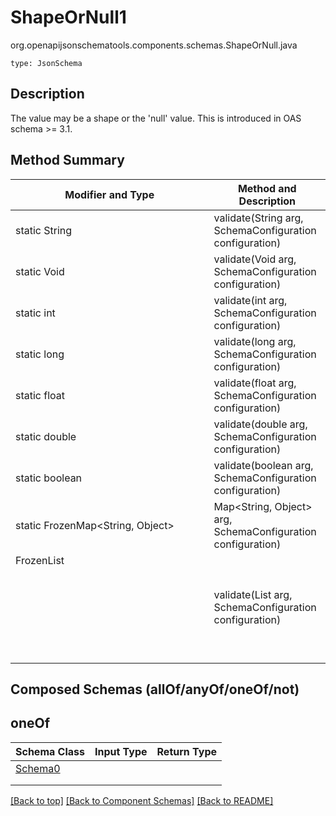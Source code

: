 # ShapeOrNull1
org.openapijsonschematools.components.schemas.ShapeOrNull.java
```
type: JsonSchema
```

## Description
The value may be a shape or the &#x27;null&#x27; value. This is introduced in OAS schema &gt;&#x3D; 3.1.

## Method Summary
| Modifier and Type | Method and Description |
| ----------------- | ---------------------- |
| static String | validate(String arg, SchemaConfiguration configuration) |
| static Void | validate(Void arg, SchemaConfiguration configuration) |
| static int | validate(int arg, SchemaConfiguration configuration) |
| static long | validate(long arg, SchemaConfiguration configuration) |
| static float | validate(float arg, SchemaConfiguration configuration) |
| static double | validate(double arg, SchemaConfiguration configuration) |
| static boolean | validate(boolean arg, SchemaConfiguration configuration) |
| static FrozenMap<String, Object> | Map<String, Object> arg, SchemaConfiguration configuration) |
| FrozenList<Object> | validate(List<Object> arg, SchemaConfiguration configuration) |

## Composed Schemas (allOf/anyOf/oneOf/not)
## oneOf
Schema Class | Input Type | Return Type
------------ | ---------- | -----------
[Schema0](#) |  | 
 |  | 
 |  | 


[[Back to top]](#top) [[Back to Component Schemas]](../../../README.md#Component-Schemas) [[Back to README]](../../../README.md)
